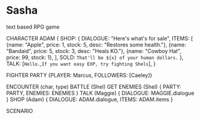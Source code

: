 # Sasha
text based RPG game

CHARACTER
    ADAM {
        SHOP: {
        DIALOGUE: "Here's what's for sale",
        ITEMS: [
            {name: "Apple", price: 1, stock: 5, desc: "Restores some health."},
            {name: "Bandaid", price: 5, stock: 3, desc: "Heals KO."},
            {name: "Cowboy Hat", price: 99, stock: 1},
        ],
        SOLD: `That'll be ${x} of your human dollars.`
        },
        TALK: [`Hello.`,`If you want easy EXP, try fighting Shels`],
    }
    
FIGHTER
PARTY
    {PLAYER: Marcus, FOLLOWERS: [Caeley]}

ENCOUNTER (char, type)
    BATTLE (Shel)
        GET ENEMIES (Shel)
        { PARTY: PARTY, ENEMIES: ENEMIES } 
    TALK (Maggie)
        { DIALOGUE: MAGGIE.dialogue }
    SHOP (Adam)
        { DIALOGUE: ADAM.dialogue,
          ITEMS: ADAM.items }

SCENARIO
